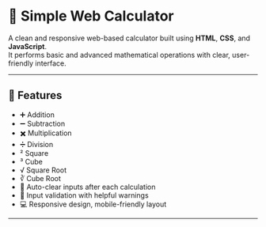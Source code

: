 # 🧮 Simple Web Calculator

A clean and responsive web-based calculator built using **HTML**, **CSS**, and **JavaScript**.  
It performs basic and advanced mathematical operations with clear, user-friendly interface.

---

## 🚀 Features

- ➕ Addition  
- ➖ Subtraction  
- ✖️ Multiplication  
- ➗ Division  
- ² Square  
- ³ Cube  
- √ Square Root  
- ∛ Cube Root  
- 🧹 Auto-clear inputs after each calculation  
- 🎯 Input validation with helpful warnings  
- 💻 Responsive design, mobile-friendly layout

---